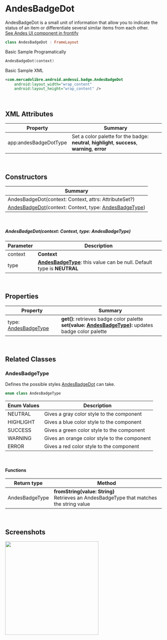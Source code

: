 # AndesBadgeDot

AndesBadgeDot is a small unit of information that allow you to indicate the status of an item or differentiate several similar items from each other.  
[See Andes UI component in frontify](https://company-161429.frontify.com/d/kxHCRixezmfK/n-a#/components/badge/dot)

```kotlin
class AndesBadgeDot : FrameLayout
```

Basic Sample Programatically

```kotlin
AndesBadgeDot(context)
```
Basic Sample XML

```xml
<com.mercadolibre.android.andesui.badge.AndesBadgeDot
    android:layout_width="wrap_content"
    android:layout_height="wrap_content" />
```
<br/>

## XML Attributes
| Property | Summary |
| -------- | ------- |
| app:andesBadgeDotType | Set a color palette for the badge: **neutral**, **highlight**, **success**, **warning**, **error** |

<br/>

## Constructors
| Summary |
| --- |
| AndesBadgeDot(context: Context, attrs: AttributeSet?) |
| [AndesBadgeDot](#andesbadgedotcontext-context-type-andesbadgetype)(context: Context, type: [AndesBadgeType](#andesbadgetype))|

<br/>

##### AndesBadgeDot(context: Context, type: AndesBadgeType)
| Parameter | Description |
| -------- | ------- |
| context | **Context**|
| type | **[AndesBadgeType](#andesbadgetype)**: this value can be null. Default type is **NEUTRAL** |

<br/>

## Properties
| Property | Summary |
| -------- | ------- |
| type: [AndesBadgeType](#andesbadgetype) | **get():** retrieves badge color palette <br/> **set(value: [AndesBadgeType](#andesbadgetype)):** updates badge color palette |

<br/>

## Related Classes

### AndesBadgeType
Defines the possible styles [AndesBadgeDot](#andesbadgedot) can take.
```kotlin
enum class AndesBadgeType
```
| Enum Values | Description |
| --------- | ------------- |
| NEUTRAL | Gives a gray color style to the component |
| HIGHLIGHT | Gives a blue color style to the component |
| SUCCESS | Gives a green color style to the component |
| WARNING | Gives an orange color style to the component |
| ERROR | Gives a red color style to the component |

<br/>

#### Functions
| Return type | Method |
| -------- | ------- |
| AndesBadgeType | **fromString(value: String)**<br/> Retrieves an AndesBadgeType that matches the string value |

<br/>

## Screenshots
<img src="https://user-images.githubusercontent.com/58984116/111320619-efdc7500-8645-11eb-99f8-bbd474709ca8.png" width="300">